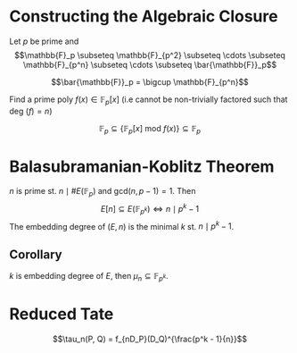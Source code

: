 # Constructing the Algebraic Closure

Let $p$ be prime and
$$\mathbb{F}_p \subseteq \mathbb{F}_{p^2} \subseteq \cdots \subseteq \mathbb{F}_{p^n} \subseteq \cdots \subseteq \bar{\mathbb{F}}_p$$

$$\bar{\mathbb{F}}_p = \bigcup \mathbb{F}_{p^n}$$

Find a prime poly $f(x) \in \mathbb{F}_p[x]$ (i.e cannot be non-trivially factored such that deg $(f) = n$)

$$\mathbb{F}_p \subseteq \{\mathbb{F}_p[x] \textrm{ mod } f(x) \} \subseteq \mathbb{F}_p$$

# Balasubramanian-Koblitz Theorem

$n$ is prime st. $n \mid \#E(\mathbb{F}_p)$ and gcd$(n, p - 1) = 1$.
Then
$$ E[n] \subseteq E(\mathbb{F}_{p^k}) \iff n \mid p^k - 1$$
The embedding degree of $(E, n)$ is the minimal $k$ st. $n \mid p^k - 1$.

## Corollary

$k$ is embedding degree of $E$, then $\mu_n \subseteq \mathbb{F}_{p^k}$.

# Reduced Tate

$$\tau_n(P, Q) = f_{nD_P}(D_Q)^{\frac{p^k - 1}{n}}$$

